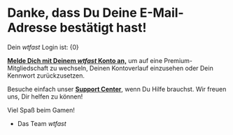 # Danke, dass Du Deine E-Mail-Adresse bestätigt hast!

Dein *wtfast* Login ist: {0}

[**Melde Dich mit Deinem *wtfast* Konto an,**](https://secure.wtfast.com/member/Account/Login) um auf eine Premium-Mitgliedschaft zu wechseln, Deinen Kontoverlauf einzusehen oder Dein Kennwort zurückzusetzen.

Besuche einfach unser [**Support Center**](http://support.wtfast.com), wenn Du Hilfe brauchst. Wir freuen uns, Dir helfen zu können! 

Viel Spaß beim Gamen!

- Das Team *wtfast*